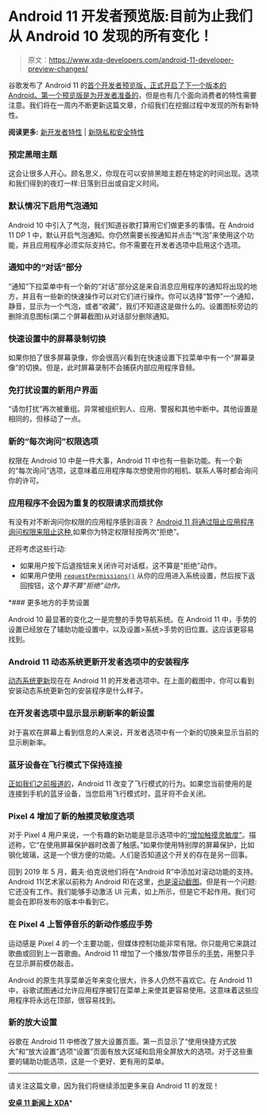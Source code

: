 # Android 11 开发者预览版:目前为止我们从 Android 10 发现的所有变化！

> 原文：<https://www.xda-developers.com/android-11-developer-preview-changes/>

谷歌发布了 Android 11 的[首个开发者预览版，正式开启了下一个版本的 Android。第一个预览版是](https://www.xda-developers.com/android-11-developer-preview-1-google-pixel/)[为开发者准备的](https://www.xda-developers.com/android-11-developer-preview-new-development-features/)，但是也有几个面向消费者的特性需要注意。我们将在一周内不断更新这篇文章，介绍我们在挖掘过程中发现的所有新特性。

**阅读更多:** [新开发者特性](https://www.xda-developers.com/android-11-developer-preview-new-development-features/) | [新隐私和安全特性](https://www.xda-developers.com/android-11-developer-preview-privacy-security-features-changes/)

### 预定黑暗主题

这会让很多人开心。顾名思义，你现在可以安排黑暗主题在特定的时间出现。选项和我们得到的夜灯一样:日落到日出或自定义时间。

### 默认情况下启用气泡通知

Android 10 中引入了气泡，我们知道谷歌打算用它们做更多的事情。在 Android 11 DP 1 中，默认开启气泡通知。你仍然需要长按通知并点击“气泡”来使用这个功能，并且应用程序必须实际支持它。你不需要在开发者选项中启用这个选项。

### 通知中的“对话”部分

“通知”下拉菜单中有一个新的“对话”部分这是来自消息应用程序的通知将出现的地方，并且有一些新的快速操作可以对它们进行操作。你可以选择“暂停”一个通知，静音，显示为一个气泡，或者“收藏”，我们不知道这是做什么的。设置图标旁边的删除消息图标(第二个屏幕截图)从对话部分删除通知。

### 快速设置中的屏幕录制切换

如果你拍了很多屏幕录像，你会很高兴看到在快速设置下拉菜单中有一个“屏幕录像”的切换。但是，此时屏幕录制不会捕获内部应用程序音频。

### 免打扰设置的新用户界面

“请勿打扰”再次被重组。异常被组织到人、应用、警报和其他中断中。其他设置是相同的，但移动了一点。

### 新的“每次询问”权限选项

权限在 Android 10 中是一件大事，Android 11 中也有一些新功能。有一个新的“每次询问”选项，这意味着应用程序每次想使用你的相机、联系人等时都会询问你的许可。

### 应用程序不会因为重复的权限请求而烦扰你

有没有对不断询问你权限的应用程序感到沮丧？ [Android 11 将通过阻止应用程序询问权限来阻止这种](https://developer.android.com/preview/privacy/permissions#dialog-visibility),如果你为特定权限轻按两次“拒绝”。

还将考虑这些行动:

*   如果用户按下后退按钮来关闭许可对话框，这不算是“拒绝”动作。
*   如果用户使用 [`requestPermissions()`](https://developer.android.com/reference/androidx/core/app/ActivityCompat#requestPermissions(android.app.Activity,%20java.lang.String%5B%5D,%20int)) 从你的应用进入系统设置，然后按下返回按钮，这个*算不算“拒绝”动作。*

 *### 更多地方的手势设置

Android 10 最显著的变化之一是完整的手势导航系统。在 Android 11 中，手势的设置已经放在了辅助功能设置中，以及设置>系统>手势的旧位置。这应该更容易找到。

### Android 11 动态系统更新开发者选项中的安装程序

[动态系统更新](https://www.xda-developers.com/android-q-dynamic-system-updates-project-treble/)现在在 Android 11 的开发者选项中。在上面的截图中，你可以看到安装动态系统更新包的安装程序是什么样子。

### 在开发者选项中显示显示刷新率的新设置

对于喜欢在屏幕上看到信息的人来说，开发者选项中有一个新的切换来显示当前的显示刷新率。

### 蓝牙设备在飞行模式下保持连接

[正如我们之前报道的](https://www.xda-developers.com/airplane-mode-stop-shutting-down-bluetooth-audio-android-11-r/)，Android 11 改变了飞行模式的行为。如果您当前使用的是连接到手机的蓝牙设备，当您启用飞行模式时，蓝牙将不会关闭。

### Pixel 4 增加了新的触摸灵敏度选项

对于 Pixel 4 用户来说，一个有趣的新功能是显示选项中的[“增加触摸灵敏度”](https://www.xda-developers.com/google-pixel-4-new-increased-touch-sensitivity-option-android-11/)。描述称，它“在使用屏幕保护器时改善了触感。”如果你使用特别厚的屏幕保护，比如钢化玻璃，这是一个很方便的功能。人们是否知道这个开关的存在是另一回事。

回到 2019 年 5 月，戴夫·伯克说他们将在“Android R”中添加对滚动功能的支持。Android 11(艺术家以前称为 Android R)在这里，[也是滚动截图](https://www.xda-developers.com/android-11-scrolling-screenshot-feature/)。但是有一个问题:它还没有工作。我们能够手动激活 UI 元素，如上所示，但是它不起作用。我们可能会在即将发布的版本中看到它。

### 在 Pixel 4 上暂停音乐的新动作感应手势

运动感是 Pixel 4 的一个主要功能，但媒体控制功能非常有限。你只能用它来跳过歌曲或回到上一首歌曲。Android 11 增加了一个播放/暂停音乐的[手势](https://www.xda-developers.com/android-11-new-motion-sense-gesture-pause-music-pixel-4/)，用整只手在显示屏前模仿敲击。

Android 的原生共享菜单近年来变化很大，许多人仍然不喜欢它。在 Android 11 中，谷歌试图通过允许应用程序被钉在菜单上来使其更容易使用。这意味着这些应用程序将永远在顶部，很容易找到。

### 新的放大设置

谷歌在 Android 11 中修改了放大设置页面。第一页显示了“使用快捷方式放大”和“放大设置”选项“设置”页面有放大区域和启用全屏放大的选项。对于这些重要的辅助功能选项，这是一个更好、更有用的菜单。

* * *

请关注这篇文章，因为我们将继续添加更多来自 Android 11 的发现！

**[安卓 11 新闻上 XDA](https://www.xda-developers.com/tag/android-11/)***